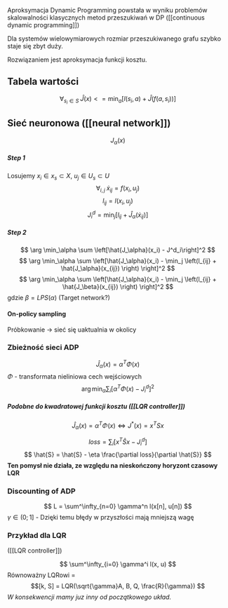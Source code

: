 Aproksymacja Dynamic Programming powstała w wyniku problemów skalowalności klasycznych metod przeszukiwań w DP ([[continuous dynamic programming]])

Dla systemów wielowymiarowych rozmiar przeszukiwanego grafu szybko staje się zbyt duży.

Rozwiązaniem jest aproksymacja funkcji kosztu.
## Tabela wartości
$$
\forall_{s_i \in S} \;
\hat{J}(x) <= \min_a \left[
l(s_i, a) + \hat{J}\left(f(a, s_i)\right)
\right]$$


## Sieć neuronowa ([[neural network]])
$$J_\alpha(x)$$
##### Step 1
Losujemy $x_i \in x_s \subset X$, $u_j \in U_s \subset U$
$$
\forall_{i, j} \;\dot{x}_{ij} = f(x_i, u_j)
$$
$$
l_{ij} = l(x_i, u_j)
$$
$$
J^d_i = \min_j \left[l_{ij} + \hat{J}_\alpha(\dot{x}_{ij}) \right]$$
##### Step 2
$$
\arg \min_\alpha \sum \left[\hat{J_\alpha}(x_i) - J^d_i\right]^2
$$
$$
\arg \min_\alpha \sum \left[\hat{J_\alpha}(x_i) - 
\min_j \left(l_{ij} + \hat{J_\alpha}(x_{ij}) \right)
\right]^2
$$
$$
\arg \min_\alpha \sum \left[\hat{J_\alpha}(x_i) - 
\min_j \left(l_{ij} + \hat{J_\beta}(x_{ij}) \right)
\right]^2
$$
gdzie $\beta = LPS(\alpha)$ (Target network?)

#### On-policy sampling
Próbkowanie $\rightarrow$ sieć się uaktualnia w okolicy

### Zbieżność sieci ADP
$$
\hat{J}_\alpha(x) = \alpha^T \Phi(x)
$$
$\Phi$ - transformata nieliniowa cech wejściowych
$$
\arg \min_\alpha \sum_i \left[\alpha^T \Phi(x) - J^d_i \right]^2
$$
##### Podobne do kwadratowej funkcji kosztu ([[LQR controller]])
$$
\hat{J}_\alpha(x) = \alpha^T \Phi(x) \iff J^*(x) = x^TSx
$$

$$
loss = \sum_i \left[x^T \hat{S}x - J^d_i \right]
$$
$$
\hat{S} = \hat{S} - \eta \frac{\partial loss}{\partial \hat{S}}
$$
**Ten pomysł nie działa, ze względu na nieskończony horyzont czasowy LQR**
### Discounting of ADP
$$
L = \sum^\infty_{n=0} \gamma^n l(x[n], u[n])
$$
$\gamma \in (0; 1]$ - Dzięki temu błędy w przyszłości mają mniejszą wagę
### Przykład dla LQR 
([[LQR controller]])

$$
\sum^\infty_{i=0} \gamma^i l(x, u)
$$
Równoważny LQRowi =
$$[k, S] = LQR(\sqrt{\gamma}A, B, Q, \frac{R}{\gamma})
$$
*W konsekwencji mamy juz inny od początkowego układ.*

